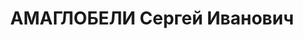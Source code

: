 ---
title: АМАГЛОБЕЛИ Сергей Иванович
description: (12 (24). V. 1899-13. IV. 1946) - грузинский советский театровед, театр.
  деятель. Член ВКП(б) с 1923. В 1920-24 учился в Тбилисском ун-те на юридич. и экономич.
  ф-тах. Одновременно работал в редакции газеты "Трибуна". В 1924-28 читал лекции
  в ун-те, консерватории и Закавказском коммунистич. ун-те, занимался лит. деятельностью.
  В 1925 - директор Т-ра им. Руставели (Тбилиси). В 1926-27 - директор Госкинпрома
  Грузии. С 1928 работал в Москве в Академии художеств. наук, в Комакадемии и др.
  научных учреждениях. В 1931-32 - директор и худ. рук. Нового театра. В 1933-36 -
  директор и худ. рук. Малого т-ра. Автор пьес "Хорошая жизнь" (1934, МХТ 2-й), "Сбор
  мандаринов" (1935).
---